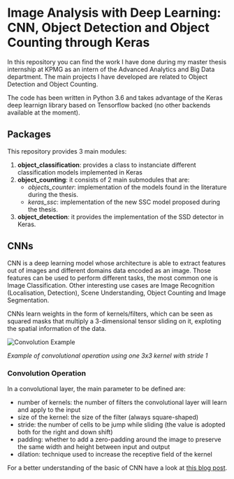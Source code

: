 # Image Analysis with Deep Learning: CNN, Object Detection and Object Counting through Keras

In this repository you can find the work I have done during my master thesis internship at KPMG as an intern of the Advanced Analytics and Big Data department. The main projects I have developed are related to Object Detection and Object Counting. 

The code has been written in Python 3.6 and takes advantage of the Keras deep learnign library based on Tensorflow backed (no other backends available at the moment). 

## Packages
This repository provides 3 main modules:
1. **object_classification**: provides a class to instanciate different classification models implemented in Keras
2. **object_counting**: it consists of 2 main submodules that are:
	- *objects_counter*:  implementation of the models found in the literature during the thesis.
	- *keras_ssc*: implementation of the new SSC model proposed during the thesis.
3. **object_detection**: it provides the implementation of the SSD detector in Keras.

## CNNs
CNN is a deep learning model whose architecture is able to extract features out of images and different domains data encoded as an image. Those features can be used to perform different tasks, the most common one is Image Classification. Other interesting use cases are Image Recognition (Localisation, Detection), Scene Understanding, Object Counting and Image Segmentation. 

CNNs learn weights in the form of kernels/filters, which can be seen as squared masks that multiply a 3-dimensional tensor sliding on it, exploting the spatial information of the data.

![Convolution Example](https://mlnotebook.github.io/img/CNN/convSobel.gif)

*Example of convolutional operation using one 3x3 kernel with stride 1*

### Convolution Operation
In a convolutional layer, the main parameter to be defined are:
- number of kernels: the number of filters the convolutional layer will learn and apply to the input
- size of the kernel: the size of the filter (always square-shaped)
- stride: the number of cells to be jump while sliding (the value is adopted both for the right and down shift)
- padding: whether to add a zero-padding around the image to preserve the same width and height between input and output
- dilation: technique used to increase the receptive field of the kernel

For a better understanding of the basic of CNN have a look at [this blog post](https://adeshpande3.github.io/A-Beginner%27s-Guide-To-Understanding-Convolutional-Neural-Networks/). 


